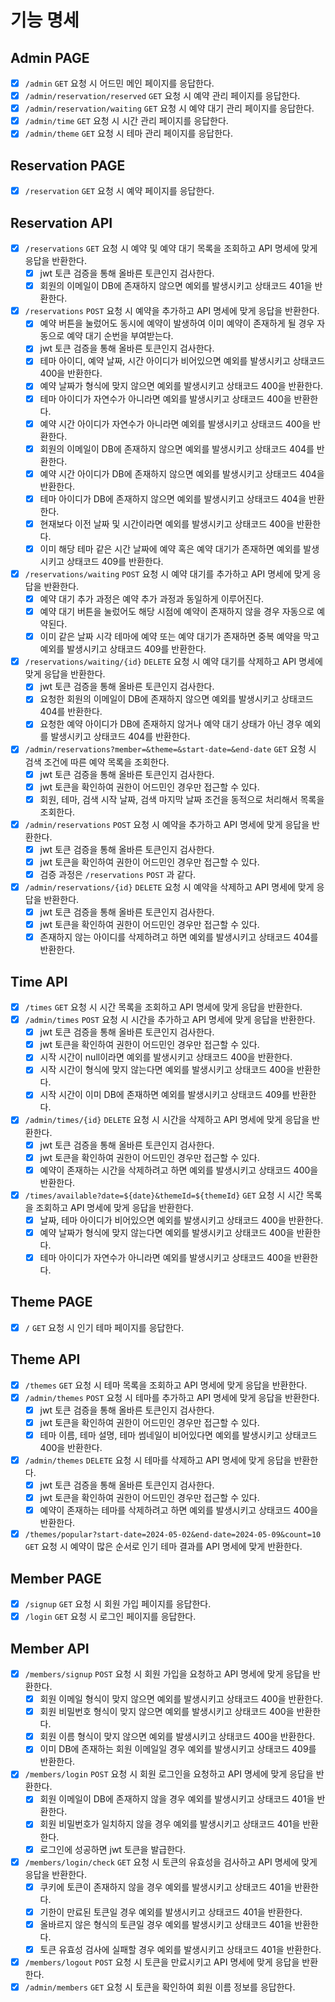 # 기능 명세

## Admin PAGE

- [X] `/admin` `GET` 요청 시 어드민 메인 페이지를 응답한다.
- [X] `/admin/reservation/reserved` `GET` 요청 시 예약 관리 페이지를 응답한다.
- [X] `/admin/reservation/waiting` `GET` 요청 시 예약 대기 관리 페이지를 응답한다.
- [X] `/admin/time` `GET` 요청 시 시간 관리 페이지를 응답한다.
- [X] `/admin/theme` `GET` 요청 시 테마 관리 페이지를 응답한다.

## Reservation PAGE

- [X] `/reservation` `GET` 요청 시 예약 페이지를 응답한다.

## Reservation API

- [X] `/reservations` `GET` 요청 시 예약 및 예약 대기 목록을 조회하고 API 명세에 맞게 응답을 반환한다.
    - [x] jwt 토큰 검증을 통해 올바른 토큰인지 검사한다.
    - [x] 회원의 이메일이 DB에 존재하지 않으면 예외를 발생시키고 상태코드 401을 반환한다.
- [X] `/reservations` `POST` 요청 시 예약을 추가하고 API 명세에 맞게 응답을 반환한다.
    - [X] 예약 버튼을 눌렀어도 동시에 예약이 발생하여 이미 예약이 존재하게 될 경우 자동으로 예약 대기 순번을 부여받는다.
    - [x] jwt 토큰 검증을 통해 올바른 토큰인지 검사한다.
    - [x] 테마 아이디, 예약 날짜, 시간 아이디가 비어있으면 예외를 발생시키고 상태코드 400을 반환한다.
    - [x] 예약 날짜가 형식에 맞지 않으면 예외를 발생시키고 상태코드 400을 반환한다.
    - [x] 테마 아이디가 자연수가 아니라면 예외를 발생시키고 상태코드 400을 반환한다.
    - [x] 예약 시간 아이디가 자연수가 아니라면 예외를 발생시키고 상태코드 400을 반환한다.
    - [x] 회원의 이메일이 DB에 존재하지 않으면 예외를 발생시키고 상태코드 404를 반환한다.
    - [x] 예약 시간 아이디가 DB에 존재하지 않으면 예외를 발생시키고 상태코드 404을 반환한다.
    - [x] 테마 아이디가 DB에 존재하지 않으면 예외를 발생시키고 상태코드 404을 반환한다.
    - [x] 현재보다 이전 날짜 및 시간이라면 예외를 발생시키고 상태코드 400을 반환한다.
    - [x] 이미 해당 테마 같은 시간 날짜에 예약 혹은 예약 대기가 존재하면 예외를 발생시키고 상태코드 409를 반환한다.
- [x] `/reservations/waiting` `POST` 요청 시 예약 대기를 추가하고 API 명세에 맞게 응답을 반환한다.
    - [x] 예약 대기 추가 과정은 예약 추가 과정과 동일하게 이루어진다.
    - [x] 예약 대기 버튼을 눌렀어도 해당 시점에 예약이 존재하지 않을 경우 자동으로 예약된다.
    - [x] 이미 같은 날짜 시각 테마에 예약 또는 예약 대기가 존재하면 중복 예약을 막고 예외를 발생시키고 상태코드 409를 반환한다.
- [X] `/reservations/waiting/{id}` `DELETE` 요청 시 예약 대기를 삭제하고 API 명세에 맞게 응답을 반환한다.
    - [x] jwt 토큰 검증을 통해 올바른 토큰인지 검사한다.
    - [x] 요청한 회원의 이메일이 DB에 존재하지 않으면 예외를 발생시키고 상태코드 404를 반환한다.
    - [x] 요청한 예약 아이디가 DB에 존재하지 않거나 예약 대기 상태가 아닌 경우 예외를 발생시키고 상태코드 404를 반환한다.
- [x] `/admin/reservations?member=&theme=&start-date=&end-date` `GET` 요청 시 검색 조건에 따른 예약 목록을 조회한다.
    - [x] jwt 토큰 검증을 통해 올바른 토큰인지 검사한다.
    - [x] jwt 토큰을 확인하여 권한이 어드민인 경우만 접근할 수 있다.
    - [x] 회원, 테마, 검색 시작 날짜, 검색 마지막 날짜 조건을 동적으로 처리해서 목록을 조회한다.
- [X] `/admin/reservations` `POST` 요청 시 예약을 추가하고 API 명세에 맞게 응답을 반환한다.
    - [x] jwt 토큰 검증을 통해 올바른 토큰인지 검사한다.
    - [x] jwt 토큰을 확인하여 권한이 어드민인 경우만 접근할 수 있다.
    - [x] 검증 과정은 `/reservations` `POST` 과 같다.
- [X] `/admin/reservations/{id}` `DELETE` 요청 시 예약을 삭제하고 API 명세에 맞게 응답을 반환한다.
    - [x] jwt 토큰 검증을 통해 올바른 토큰인지 검사한다.
    - [x] jwt 토큰을 확인하여 권한이 어드민인 경우만 접근할 수 있다.
    - [x] 존재하지 않는 아이디를 삭제하려고 하면 예외를 발생시키고 상태코드 404를 반환한다.

## Time API

- [X] `/times` `GET` 요청 시 시간 목록을 조회하고 API 명세에 맞게 응답을 반환한다.
- [X] `/admin/times` `POST` 요청 시 시간을 추가하고 API 명세에 맞게 응답을 반환한다.
    - [x] jwt 토큰 검증을 통해 올바른 토큰인지 검사한다.
    - [x] jwt 토큰을 확인하여 권한이 어드민인 경우만 접근할 수 있다.
    - [X] 시작 시간이 null이라면 예외를 발생시키고 상태코드 400을 반환한다.
    - [X] 시작 시간이 형식에 맞지 않는다면 예외를 발생시키고 상태코드 400을 반환한다.
    - [X] 시작 시간이 이미 DB에 존재하면 예외를 발생시키고 상태코드 409를 반환한다.
- [X] `/admin/times/{id}` `DELETE` 요청 시 시간을 삭제하고 API 명세에 맞게 응답을 반환한다.
    - [x] jwt 토큰 검증을 통해 올바른 토큰인지 검사한다.
    - [x] jwt 토큰을 확인하여 권한이 어드민인 경우만 접근할 수 있다.
    - [X] 예약이 존재하는 시간을 삭제하려고 하면 예외를 발생시키고 상태코드 400을 반환한다.
- [X] `/times/available?date=${date}&themeId=${themeId}` `GET` 요청 시 시간 목록을 조회하고 API 명세에 맞게 응답을 반환한다.
    - [X] 날짜, 테마 아이디가 비어있으면 예외를 발생시키고 상태코드 400을 반환한다.
    - [X] 예약 날짜가 형식에 맞지 않는다면 예외를 발생시키고 상태코드 400을 반환한다.
    - [X] 테마 아이디가 자연수가 아니라면 예외를 발생시키고 상태코드 400을 반환한다.

## Theme PAGE

- [x] `/` `GET` 요청 시 인기 테마 페이지를 응답한다.

## Theme API

- [x] `/themes` `GET` 요청 시 테마 목록을 조회하고 API 명세에 맞게 응답을 반환한다.
- [x] `/admin/themes` `POST` 요청 시 테마를 추가하고 API 명세에 맞게 응답을 반환한다.
    - [x] jwt 토큰 검증을 통해 올바른 토큰인지 검사한다.
    - [x] jwt 토큰을 확인하여 권한이 어드민인 경우만 접근할 수 있다.
    - [x] 테마 이름, 테마 설명, 테마 썸네일이 비어있다면 예외를 발생시키고 상태코드 400을 반환한다.
- [x] `/admin/themes` `DELETE` 요청 시 테마를 삭제하고 API 명세에 맞게 응답을 반환한다.
    - [x] jwt 토큰 검증을 통해 올바른 토큰인지 검사한다.
    - [x] jwt 토큰을 확인하여 권한이 어드민인 경우만 접근할 수 있다.
    - [x] 예약이 존재하는 테마를 삭제하려고 하면 예외를 발생시키고 상태코드 400을 반환한다.
- [X] `/themes/popular?start-date=2024-05-02&end-date=2024-05-09&count=10` `GET` 요청 시 예약이 많은 순서로 인기 테마 결과를 API 명세에 맞게
  반환한다.

## Member PAGE

- [x] `/signup` `GET` 요청 시 회원 가입 페이지를 응답한다.
- [x] `/login` `GET` 요청 시 로그인 페이지를 응답한다.

## Member API

- [x] `/members/signup` `POST` 요청 시 회원 가입을 요청하고 API 명세에 맞게 응답을 반환한다.
    - [x] 회원 이메일 형식이 맞지 않으면 예외를 발생시키고 상태코드 400을 반환한다.
    - [x] 회원 비밀번호 형식이 맞지 않으면 예외를 발생시키고 상태코드 400을 반환한다.
    - [x] 회원 이름 형식이 맞지 않으면 예외를 발생시키고 상태코드 400을 반환한다.
    - [x] 이미 DB에 존재하는 회원 이메일일 경우 예외를 발생시키고 상태코드 409를 반환한다.
- [x] `/members/login` `POST` 요청 시 회원 로그인을 요청하고 API 명세에 맞게 응답을 반환한다.
    - [x] 회원 이메일이 DB에 존재하지 않을 경우 예외를 발생시키고 상태코드 401을 반환한다.
    - [X] 회원 비밀번호가 일치하지 않을 경우 예외를 발생시키고 상태코드 401을 반환한다.
    - [X] 로그인에 성공하면 jwt 토큰을 발급한다.
- [x] `/members/login/check` `GET` 요청 시 토큰의 유효성을 검사하고 API 명세에 맞게 응답을 반환한다.
    - [x] 쿠키에 토큰이 존재하지 않을 경우 예외를 발생시키고 상태코드 401을 반환한다.
    - [x] 기한이 만료된 토큰일 경우 예외를 발생시키고 상태코드 401을 반환한다.
    - [x] 올바르지 않은 형식의 토큰일 경우 예외를 발생시키고 상태코드 401을 반환한다.
    - [x] 토큰 유효성 검사에 실패할 경우 예외를 발생시키고 상태코드 401을 반환한다.
- [x] `/members/logout` `POST` 요청 시 토큰을 만료시키고 API 명세에 맞게 응답을 반환한다.
- [x] `/admin/members` `GET` 요청 시 토큰을 확인하여 회원 이름 정보를 응답한다.
